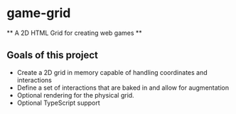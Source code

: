 # game-grid
** A 2D HTML Grid for creating web games **

## Goals of this project
* Create a 2D grid in memory capable of handling coordinates and interactions
* Define a set of interactions that are baked in and allow for augmentation
* Optional rendering for the physical grid.
* Optional TypeScript support



